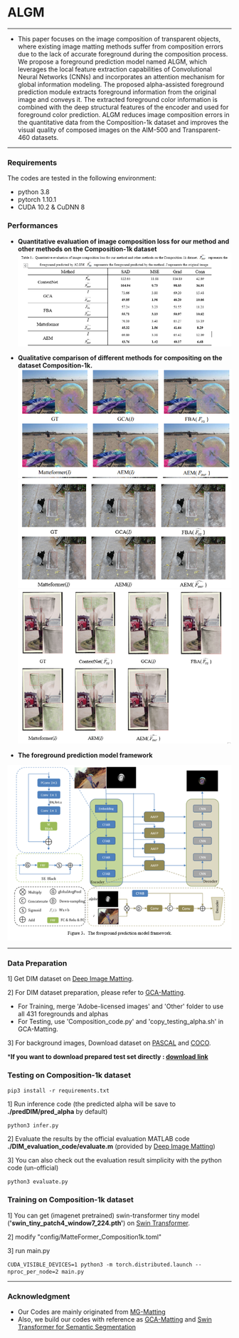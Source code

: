 # ALGM

---

- This paper focuses on the image composition of transparent objects, where existing image matting methods suffer from composition errors due to the lack of accurate foreground during the composition process. We propose a foreground prediction model named ALGM, which leverages the local feature extraction capabilities of Convolutional Neural Networks (CNNs) and incorporates an attention mechanism for global information modeling. The proposed alpha-assisted foreground prediction module extracts foreground information from the original image and conveys it. The extracted foreground color information is combined with the deep structural features of the encoder and used for foreground color prediction. ALGM reduces image composition errors in the quantitative data from the Composition-1k dataset and improves the visual quality of composed images on the AIM-500 and Transparent-460 datasets.

---

### Requirements
The codes are tested in the following environment:
- python 3.8
- pytorch 1.10.1
- CUDA 10.2 & CuDNN 8

### Performances

- **Quantitative evaluation of image composition loss for our method and other methods on the Composition-1k dataset**
![Exp](https://github.com/SunLi2/ALGM2/blob/master/assets/Table1.png)

- **Qualitative comparison of different methods for compositing on the dataset Composition-1k.**
![Exp](https://github.com/SunLi2/ALGM2/blob/master/assets/compare1.png)
![Exp](https://github.com/SunLi2/ALGM2/blob/master/assets/compare2.png)
![Exp](https://github.com/SunLi2/ALGM2/blob/master/assets/compare3.png)



- **The foreground prediction model framework**


![Exp](https://github.com/SunLi2/ALGM2/blob/master/assets/pic1.png)

---

### Data Preparation
1] Get DIM dataset on [Deep Image Matting](https://sites.google.com/view/deepimagematting).

2] For DIM dataset preparation, please refer to [GCA-Matting](https://github.com/Yaoyi-Li/GCA-Matting).
- For Training, merge 'Adobe-licensed images' and 'Other' folder to use all 431 foregrounds and alphas
- For Testing, use 'Composition_code.py' and 'copy_testing_alpha.sh' in GCA-Matting.

3] For background images, Download dataset on [PASCAL](http://host.robots.ox.ac.uk/pascal/VOC/) and [COCO](https://cocodataset.org/#home).

***If you want to download prepared test set directly : [download link](https://drive.google.com/file/d/1fS-uh2Fi0APygd0NPjqfT7jCwUu_a_Xu/view?usp=sharing)** 

### Testing on Composition-1k dataset
```
pip3 install -r requirements.txt
```

1] Run inference code (the predicted alpha will be save to **./predDIM/pred_alpha** by default)

```
python3 infer.py
```

2] Evaluate the results by the official evaluation MATLAB code **./DIM_evaluation_code/evaluate.m** (provided by [Deep Image Matting](https://sites.google.com/view/deepimagematting))

3] You can also check out the evaluation result simplicity with the python code (un-official) 
```
python3 evaluate.py
```

### Training on Composition-1k dataset
1] You can get (imagenet pretrained) swin-transformer tiny model (**'swin_tiny_patch4_window7_224.pth'**) on [Swin Transformer](https://github.com/microsoft/Swin-Transformer).

2] modify "config/MatteFormer_Composition1k.toml"

3] run main.py
```
CUDA_VISIBLE_DEVICES=1 python3 -m torch.distributed.launch --nproc_per_node=2 main.py
```

---


### Acknowledgment
- Our Codes are mainly originated from [MG-Matting](https://github.com/yucornetto/MGMatting)
- Also, we build our codes with reference as [GCA-Matting](https://github.com/Yaoyi-Li/GCA-Matting) and [Swin Transformer for Semantic Segmentation](https://github.com/SwinTransformer/Swin-Transformer-Semantic-Segmentation)


